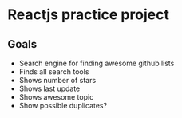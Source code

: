 # Reactjs practice project

## Goals
* Search engine for finding awesome github lists
* Finds all search tools
* Shows number of stars
* Shows last update
* Shows awesome topic
* Show possible duplicates?

